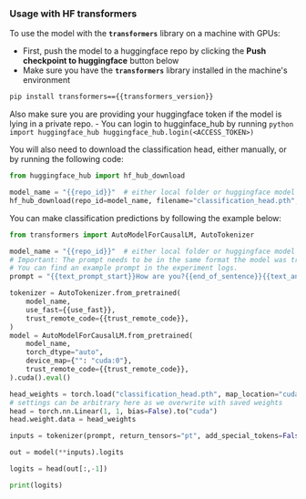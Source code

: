 ### Usage with HF transformers

To use the model with the <b>`transformers`</b> library on a machine with GPUs:
- First, push the model to a huggingface repo by clicking the <b>Push checkpoint to huggingface</b> button below
- Make sure you have the <b>`transformers`</b> library installed in the machine's environment

```bash
pip install transformers=={{transformers_version}}
```

Also make sure you are providing your huggingface token if the model is lying in a private repo.
    - You can login to hugginface_hub by running
        ```python
        import huggingface_hub
        huggingface_hub.login(<ACCESS_TOKEN>)
        ```

You will also need to download the classification head, either manually, or by running the following code:

```python
from huggingface_hub import hf_hub_download

model_name = "{{repo_id}}"  # either local folder or huggingface model name
hf_hub_download(repo_id=model_name, filename="classification_head.pth", local_dir="./")
```

You can make classification predictions by following the example below:

```python
from transformers import AutoModelForCausalLM, AutoTokenizer

model_name = "{{repo_id}}"  # either local folder or huggingface model name
# Important: The prompt needs to be in the same format the model was trained with.
# You can find an example prompt in the experiment logs.
prompt = "{{text_prompt_start}}How are you?{{end_of_sentence}}{{text_answer_separator}}"

tokenizer = AutoTokenizer.from_pretrained(
    model_name,
    use_fast={{use_fast}},
    trust_remote_code={{trust_remote_code}},
)
model = AutoModelForCausalLM.from_pretrained(
    model_name,
    torch_dtype="auto",
    device_map={"": "cuda:0"},
    trust_remote_code={{trust_remote_code}},
).cuda().eval()

head_weights = torch.load("classification_head.pth", map_location="cuda")
# settings can be arbitrary here as we overwrite with saved weights
head = torch.nn.Linear(1, 1, bias=False).to("cuda")
head.weight.data = head_weights

inputs = tokenizer(prompt, return_tensors="pt", add_special_tokens=False).to("cuda")

out = model(**inputs).logits

logits = head(out[:,-1])

print(logits)
```
